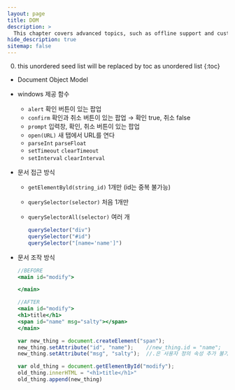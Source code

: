 ```yaml
---
layout: page
title: DOM
description: >
  This chapter covers advanced topics, such as offline support and custom JS builds. Codings skills are recommended.
hide_description: true
sitemap: false
---
```

0. this unordered seed list will be replaced by toc as unordered list
{:toc}

- Document Object Model
- windows  제공 함수
    - `alert` 확인 버튼이 있는 팝업
    - `confirm` 확인과 취소 버튼이 있는 팝업 → 확인 true, 취소 false
    - `prompt` 입력창, 확인, 취소 버튼이 있는 팝업
    - `open(URL)` 새 탭에서 URL를 연다
    - `parseInt` `parseFloat`
    - `setTimeout` `clearTimeout`
    - `setInterval` `clearInterval`
- 문서 접근 방식
    - `getElementByld(string_id)` 1개만 (id는 중복 불가능)
    - `querySelector(selector)` 처음 1개만
    - `querySelectorAll(selector)` 여러 개
        
        ```jsx
        querySelector("div")
        querySelector("#id")
        querySelector("[name='name']")
        ```
        
- 문서 조작 방식
    
    ```jsx
    //BEFORE
    <main id="modify">
    
    </main>
    ```
    
    ```jsx
    //AFTER
    <main id="modify">
    <h1>title</h1>
    <span id="name" msg="salty"></span>
    </main>
    ```
    
    ```jsx
    var new_thing = document.createElement("span");
    new_thing.setAttribute("id", "name");    //new_thing.id = "name";
    new_thing.setAttribute("msg", "salty");  //.은 사용자 정의 속성 추가 불가능
    
    var old_thing = document.getElementById("modify");
    old_thing.innerHTML = "<h1>title</h1>"
    old_thing.append(new_thing)
    ```
